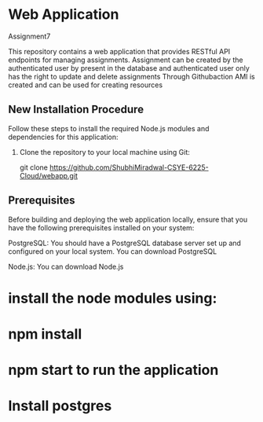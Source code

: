 # Web Application

Assignment7

This repository contains a web application that provides RESTful API endpoints for managing assignments. 
Assignment can be created by the authenticated user by present in the database and authenticated user only has the right to update and delete assignments
Through Githubaction AMI is created and can be used for creating resources


## New Installation Procedure

Follow these steps to install the required Node.js modules and dependencies for this application:

1. Clone the repository to your local machine using Git:

   git clone https://github.com/ShubhiMiradwal-CSYE-6225-Cloud/webapp.git

   


## Prerequisites

Before building and deploying the web application locally, ensure that you have the following prerequisites installed on your system:

PostgreSQL: You should have a PostgreSQL database server set up and configured on your local system. You can download PostgreSQL

Node.js: You can download Node.js 

# install the node modules using:
# npm install
# npm start to run the application
# Install postgres

